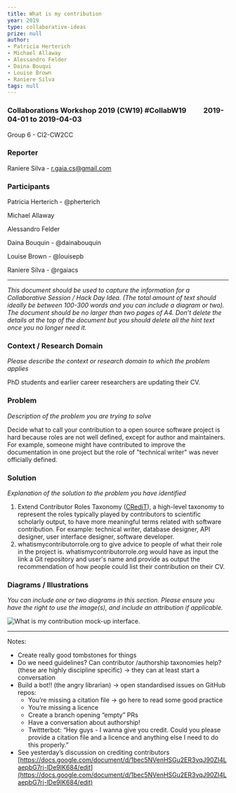 ```yaml
---
title: What is my contribution
year: 2019
type: collaborative-ideas
prize: null
author:
- Patricia Herterich
- Michael Allaway
- Alessandro Felder
- Daina Bouqui
- Louise Brown
- Raniere Silva
tags: null
---
```

### Collaborations Workshop 2019 (CW19) #CollabW19          2019-04-01 to 2019-04-03

Group 6 - CI2-CW2CC


### **Reporter**

Raniere Silva - r.gaia.cs@gmail.com


### **Participants**

Patricia Herterich - @pherterich

Michael Allaway

Alessandro Felder

Daina Bouquin - @dainabouquin

Louise Brown - @louisepb

Raniere Silva - @rgaiacs



---


_This document should be used to capture the information for a Collaborative Session / Hack Day Idea. (The total amount of text should ideally be between 100-300 words and you can include a diagram or two). The document should be no larger than two pages of A4. Don’t delete the details at the top of the document but you should delete all the hint text once you no longer need it._


### **Context / Research Domain**

_Please describe the context or research domain to which the problem applies_

PhD students and earlier career researchers are updating their CV.


### **Problem**

_Description of the problem you are trying to solve_

Decide what to call your contribution to a open source software project is hard because roles are not well defined, except for author and maintainers. For example, someone might have contributed to improve the documentation in one project but the role of "technical writer" was never officially defined.


### **Solution**

_Explanation of the solution to the problem you have identified_



1. Extend Contributor Roles Taxonomy ([CRediT](https://www.casrai.org/credit.html)), a high-level taxonomy to represent the roles typically played by contributors to scientific scholarly output, to have more meaningful terms related with software contribution. For example: technical writer, database designer, API designer, user interface designer, software developer.
2. whatismycontributorrole.org to give advice to people of what their role in the project is. whatismycontributorrole.org would have as input the link a Git repository and user's name and provide as output the recommendation of how people could list their contribution on their CV.


### **Diagrams / Illustrations**

_You can include one or two diagrams in this section. Please ensure you have the right to use the image(s), and include an attribution if applicable._


![What is my contribution mock-up interface.](images/cw19-my-contribution.jpg)




---


Notes:



*   Create really good tombstones for things
*   Do we need guidelines? Can contributor /authorship taxonomies help? (these are highly discipline specific) -> they can at least start a conversation
*   Build a bot!! (the angry librarian) -> open standardised issues on GitHub repos:
    *   You’re missing a citation file -> go here to read some good practice
    *   You’re missing a licence
    *   Create a branch opening “empty” PRs
    *   Have a conversation about authorship!
    *   Twittterbot: “Hey guys - I wanna give you credit. Could you please provide a citation file and a licence and anything else I need to do this properly.”
*   See yesterday’s discussion on crediting contributors [https://docs.google.com/document/d/1bec5NVenHSGu2ER3vqJ90Zl4LaepbG7rj-lDe9IK684/edit](https://docs.google.com/document/d/1bec5NVenHSGu2ER3vqJ90Zl4LaepbG7rj-lDe9IK684/edit)
